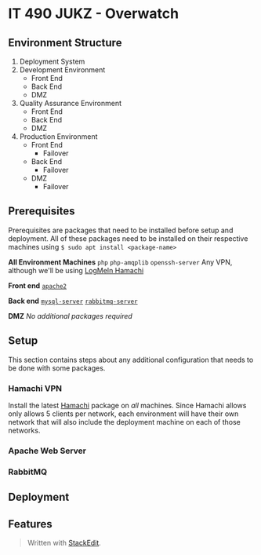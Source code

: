 
# IT 490 JUKZ - Overwatch 
## Environment Structure
1. Deployment System 
2. Development Environment
	* Front End
	* Back End
	* DMZ 
3. Quality Assurance Environment
	* Front End
	* Back End
	* DMZ 
5. Production Environment
	* Front End
		* Failover
	* Back End
		* Failover
	* DMZ 
		* Failover

## Prerequisites
Prerequisites are packages that need to be installed before setup and deployment. All of these packages need to be installed on their respective machines using ``$ sudo apt install <package-name>``

**All Environment Machines**
``php``
``php-amqplib``
``openssh-server``
Any VPN, although we'll be using [LogMeIn Hamachi](#hamachi-vpn) 

**Front end**
[``apache2``](#apache-web-server)

**Back end**
[``mysql-server``](#mysql-server)
[``rabbitmq-server``](#rabbitmq)

**DMZ**
_No additional packages required_

## Setup
This section contains steps about any additional configuration that needs to be done with some packages.
### Hamachi VPN
Install the latest [Hamachi](https://www.vpn.net/linux) package on *all* machines. Since Hamachi allows only allows 5 clients per network, each environment will have their own network that will also include the deployment machine on each of those networks. 
### Apache Web Server
### RabbitMQ
### 
## Deployment
## Features


> Written with [StackEdit](https://stackedit.io/).
<!--stackedit_data:
eyJoaXN0b3J5IjpbLTIwMDg1MDA1MzAsMTUyMzQ4MzgzLDIwMT
I5NjI3NzQsMTMwMDI2MTc3MCw2MjI1MjA2NjAsMTg0NTg5MTg5
Miw0MzE4OTkyMCw4NTU5NjAxNSw5Mjg2NzY5OTcsMTExNTczNz
A0MSw5MDEyOTQzMjEsMTQ4MDcxNDM5OSwtMTM2MTI2ODYxMCwx
MjU3MTg3Mjc2LDE5NDc5MjY0MjAsLTE2MTAxMzAxNDAsLTM3OD
Y0MDYyXX0=
-->